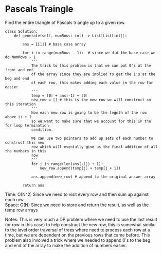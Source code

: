 # Pascals Traingle

Find the entire triangle of Pascals triangle up to a given row. 

```
class Solution:
    def generate(self, numRows: int) -> List[List[int]]:
        
        ans = [[1]] # base case array

        for i in range(numRows - 1):  # since we did the base case we do NumRows - 1
            '''
            The trick to this problem is that we can put 0's at the front and end
            of the array since they are implied to get the 1's at the beg and end
            of each row, this makes adding each value in the row far easier
            '''
            temp = [0] + ans[-1] + [0] 
            new_row = [] # this is the new row we will construct on this iteration
            '''
            Now each new row is going to be the legnth of the row above it + 1
            so we want to make sure that we account for this in the for loop termination
            condition. 

            We can use two pointers to add up sets of each number to construct this new 
            row which will eventully give us the final addition of all the numbers in this 
            row
            '''
            for j in range(len(ans[-1]) + 1):
                new_row.append(temp[j] + temp[j + 1])

            ans.append(new_row) # append to the original answer array
        
        return ans
```
Time: O(N^2) Since we need to visit every row and then sum up against each row<br>
Space: O(N) Since we need to store and return the result, as well as the temp row arrays<br>

Notes: This is very much a DP problem where we need to use the last result (or row in this case) to help construct the new row, this is somewhat similar to the level order traversal of trees where need to process each row at a time, but we are dependent on the previous rows that came before. This problem also involved a trick where we needed to append 0's to the beg and end of the array to make the addition of numbers easier.
